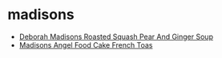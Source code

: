 # madisons

 * [Deborah Madisons Roasted Squash Pear And Ginger Soup](index/d/deborah-madisons-roasted-squash-pear-and-ginger-soup-355879.json)
 * [Madisons Angel Food Cake French Toas](index/m/madisons-angel-food-cake-french-toas.json)
